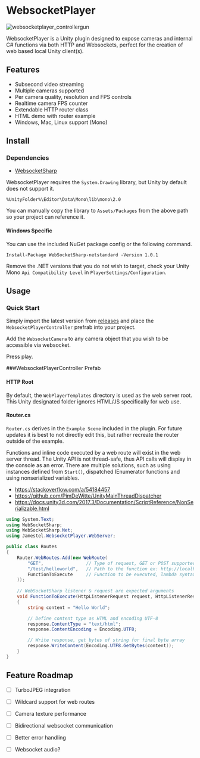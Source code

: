 # WebsocketPlayer

![websocketplayer_controllergun](https://user-images.githubusercontent.com/7420764/52525340-1add8900-2c76-11e9-8071-56c42bffc6be.gif)

WebsocketPlayer is a Unity plugin designed to expose cameras and internal C# functions via both HTTP and Websockets, perfect for the creation of web based local Unity client(s).

## Features
- Subsecond video streaming
- Multiple cameras supported
- Per camera quality, resolution and FPS controls
- Realtime camera FPS counter
- Extendable HTTP router class
- HTML demo with router example
- Windows, Mac, Linux support (Mono)

## Install

### Dependencies
- [WebsocketSharp](https://github.com/sta/websocket-sharp "WebsocketSharp")

WebsocketPlayer requires the `System.Drawing` library, but Unity by default does not support it. 

```
%UnityFolder%\Editor\Data\Mono\lib\mono\2.0
```

You can manually copy the library to `Assets/Packages` from the above path so your project can reference it.

#### Windows Specific
You can use the included NuGet package config or the following command.

```
Install-Package WebSocketSharp-netstandard -Version 1.0.1
```

Remove the .NET versions that you do not wish to target, check your Unity Mono `Api Compatibility Level` in `PlayerSettings/Configuration`.

## Usage

### Quick Start
Simply import the latest version from [releases](https://github.com/jamestel/WebsocketPlayer/releases "releases") and place the `WebsocketPlayerController` prefrab into your project.

Add the `WebsocketCamera` to any camera object that you wish to be accessible via websocket.

Press play.

###WebsocketPlayerController Prefab

#### HTTP Root
By default, the `WebPlayerTemplates` directory is used as the web server root. This Unity designated folder ignores HTML/JS specifically for web use.

#### Router.cs
`Router.cs` derives in the `Example Scene` included in the plugin. For future updates it is best to not directly edit this, but rather recreate the router outside of the example.

Functions and inline code executed by a web route will exist in the web server thread. The Unity API is not thread-safe, thus API calls will display in the console as an error.
There are multiple solutions, such as using instances defined from `Start()`, dispatched IEnumerator functions and using nonserialized variables. 
- https://stackoverflow.com/a/54184457
- https://github.com/PimDeWitte/UnityMainThreadDispatcher
- https://docs.unity3d.com/2017.3/Documentation/ScriptReference/NonSerializable.html

```csharp
using System.Text;
using WebSocketSharp;
using WebSocketSharp.Net;
using Jamestel.WebsocketPlayer.WebServer;

public class Routes 
{
    Router.WebRoutes.Add(new WebRoute(
        "GET",                // Type of request, GET or POST supported
        "/test/helloworld",   // Path to the function ex: http://localhost/test/helloworld
        FunctionToExecute     // Function to be executed, lambda syntax also supported
    ));
    
    // WebSocketSharp listener & request are expected arguments
    void FunctionToExecute(HttpListenerRequest request, HttpListenerResponse response)
    {
        string content = "Hello World";

        // Define content type as HTML and encoding UTF-8
        response.ContentType = "text/html";
        response.ContentEncoding = Encoding.UTF8;

        // Write response, get bytes of string for final byte array
        response.WriteContent(Encoding.UTF8.GetBytes(content));
    }
}
```

## Feature Roadmap
- [ ] TurboJPEG integration
- [ ] Wildcard support for web routes
- [ ] Camera texture performance
- [ ] Bidirectional websocket communication
- [ ] Better error handling
- [ ] Websocket audio?

